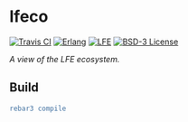 # lfeco

[![Travis CI][travis badge]][travis builds]
[![Erlang][erlang badge]][erlang downloads]
[![LFE][lfe badge]][lfe hex package]
[![BSD-3 License][license badge]](LICENSE)

[travis builds]: https://travis-ci.org/quasiquoting/lfeco
[travis badge]: https://travis-ci.org/quasiquoting/lfeco.svg
[erlang badge]: https://img.shields.io/badge/erlang-19.1-red.svg
[erlang downloads]: http://www.erlang.org/downloads
[lfe badge]: https://img.shields.io/badge/lfe-1.2.0-orange.svg
[lfe hex package]: https://hex.pm/packages/lfe/1.2.0
[license badge]: https://img.shields.io/badge/license-BSD--3-blue.svg

<!-- [license badge]: https://img.shields.io/github/license/quasiquoting/lfeco.svg -->
<!-- [![Release][tag badge]][latest release] -->
<!-- [![Documentation][doc badge]][docs] -->
<!-- [tag badge]: https://img.shields.io/github/tag/quasiquoting/lfeco.svg -->
<!-- [latest release]: https://github.com/quasiquoting/lfeco/releases/latest -->
<!-- [doc badge]: https://img.shields.io/badge/docs-100%25-green.svg -->
<!-- [docs]: http://quasiquoting.org/lfeco -->

*A view of the LFE ecosystem.*

## Build

```erlang
rebar3 compile
```
